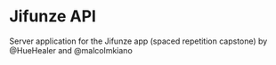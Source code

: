 # Jifunze API
Server application for the Jifunze app (spaced repetition capstone) by @HueHealer and @malcolmkiano